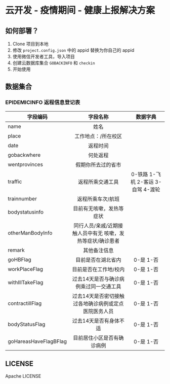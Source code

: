 # 云开发 - 疫情期间 - 健康上报解决方案

## 如何部署？

1. Clone 项目到本地
2. 修改 `project.config.json` 中的 appid 替换为你自己的 appid
3. 使用微信开发者工具，导入项目
4. 创建云数据库集合 `GOBACKINFO` 和 `checkin`
5. 开始使用

## 数据集合
### EPIDEMICINFO 返程信息登记表
| 字段编码        | 字段名称   |  数据字典  |
| --------   | :-----:  | :----:  |
| name     | 姓名 |        |
| place     | 工作地点：/所在校区 |        |
| date     | 返程时间 |        |
| gobackwhere     | 何处返程 |        |
| wentprovinces     | 假期你所去过的省市 |        |
| traffic     | 返程所乘交通工具 |    0-铁路 1-飞机 2-客运 3-自驾 4-渡轮    |
| trainnumber     | 返程所乘车次/航班 |        |
| bodystatusinfo     | 目前有无咳嗽，发热等症状 |        |
| otherManBodyInfo     | 同行人员/亲戚/近期接触人员中有无 咳嗽，发热等症状/确诊患者 |        |
| remark     | 其他备注信息 |        |
| goHBFlag     | 目前是否在湖北省内 |    0-是 1-否    |
| workPlaceFlag     | 目前是否在工作地/校内 |   0-是 1-否     |
| withIllTakeFlag     | 过去14天是否与确诊病例乘过同一交通工具 |     0-是 1-否   |
| contractillFlag     | 过去14天是否密切接触过各地确诊病例或定点医院医务人员 |    0-是 1-否    |
| bodyStatusFlag     | 过去14天是否有身体不适 |    0-是 1-否    |
| goHareasHaveFlagBFlag     | 目前居住小区是否有确诊病例 |    0-是 1-否    |






## LICENSE

Apache LICENSE
